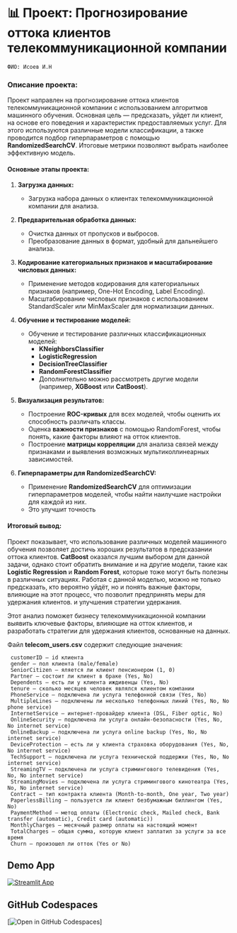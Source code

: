 # 📊 Проект: Прогнозирование оттока клиентов телекоммуникационной компании
```
ФИО: Исоев И.Н
```

### **Описание проекта:**  
Проект направлен на прогнозирование оттока клиентов телекоммуникационной компании с использованием алгоритмов машинного обучения. Основная цель — предсказать, уйдет ли клиент, на основе его поведения и характеристик предоставляемых услуг. Для этого используются различные модели классификации, а также проводится подбор гиперпараметров с помощью **RandomizedSearchCV**. Итоговые метрики позволяют выбрать наиболее эффективную модель.


#### Основные этапы проекта:

1. **Загрузка данных:**
   - Загрузка набора данных о клиентах телекоммуникационной компании для анализа.

2. **Предварительная обработка данных:**
   - Очистка данных от пропусков и выбросов.
   - Преобразование данных в формат, удобный для дальнейшего анализа.

3. **Кодирование категориальных признаков и масштабирование числовых данных:**
   - Применение методов кодирования для категориальных признаков (например, One-Hot Encoding, Label Encoding).
   - Масштабирование числовых признаков с использованием StandardScaler или MinMaxScaler для нормализации данных.

4. **Обучение и тестирование моделей:**
   - Обучение и тестирование различных классификационных моделей:
     - **KNeighborsClassifier**
     - **LogisticRegression**
     - **DecisionTreeClassifier**
     - **RandomForestClassifier**
     - Дополнительно можно рассмотреть другие модели (например, **XGBoost** или **CatBoost**).

5. **Визуализация результатов:**
   - Построение **ROC-кривых** для всех моделей, чтобы оценить их способность различать классы.
   - Оценка **важности признаков** с помощью RandomForest, чтобы понять, какие факторы влияют на отток клиентов.
   - Построение **матрицы корреляции** для анализа связей между признаками и выявления возможных мультиколлинеарных зависимостей.

6. **Гиперпараметры для RandomizedSearchCV:**
   - Применение **RandomizedSearchCV** для оптимизации гиперпараметров моделей, чтобы найти наилучшие настройки для каждой из них.
   - Это улучшит точность 
#### Итоговый вывод:
Проект показывает, что использование различных моделей машинного обучения позволяет достичь хороших результатов в предсказании оттока клиентов. **CatBoost** оказался лучшим выбором для данной задачи, однако стоит обратить внимание и на другие модели, такие как **Logistic Regression** и **Random Forest**, которые тоже могут быть полезны в различных ситуациях. Работая с данной моделью, можно не только предсказать, кто вероятно уйдёт, но и понять важные факторы, влияющие на этот процесс, что позволит предпринять меры для удержания клиентов.
и улучшения стратегии удержания.

Этот анализ поможет бизнесу телекоммуникационной компании выявить ключевые факторы, влияющие на отток клиентов, и разработать стратегии для удержания клиентов, основанные на данных.

Файл **telecom_users.csv** содержит следующие значения:

     customerID – id клиента
     gender – пол клиента (male/female)
     SeniorCitizen – яляется ли клиент пенсионером (1, 0)
     Partner – состоит ли клиент в браке (Yes, No)
     Dependents – есть ли у клиента иждивенцы (Yes, No)
     tenure – сколько месяцев человек являлся клиентом компании
     PhoneService – подключена ли услуга телефонной связи (Yes, No)
     MultipleLines – подключены ли несколько телефонных линий (Yes, No, No phone service)
     InternetService – интернет-провайдер клиента (DSL, Fiber optic, No)
     OnlineSecurity – подключена ли услуга онлайн-безопасности (Yes, No, No internet service)
     OnlineBackup – подключена ли услуга online backup (Yes, No, No internet service)
     DeviceProtection – есть ли у клиента страховка оборудования (Yes, No, No internet service)
     TechSupport – подключена ли услуга технической поддержки (Yes, No, No internet service)
     StreamingTV – подключена ли услуга стримингового телевидения (Yes, No, No internet service)
     StreamingMovies – подключена ли услуга стримингового кинотеатра (Yes, No, No internet service)
     Contract – тип контракта клиента (Month-to-month, One year, Two year)
     PaperlessBilling – пользуется ли клиент безбумажным биллингом (Yes, No)
     PaymentMethod – метод оплаты (Electronic check, Mailed check, Bank transfer (automatic), Credit card (automatic))
     MonthlyCharges – месячный размер оплаты на настоящий момент
     TotalCharges – общая сумма, которую клиент заплатил за услуги за все время
     Churn – произошел ли отток (Yes or No)

## Demo App

[![Streamlit App](https://static.streamlit.io/badges/streamlit_badge_black_white.svg)]([https://app-starter-kit.streamlit.app/](https://telecomoutflow-4ct34xhaf4tk7tenc6hfxk.streamlit.app/))

## GitHub Codespaces

[![Open in GitHub Codespaces]([[https://github.com/codespaces/badge.svg](https://github.com/MadIsoev/telecom_outflow/tree/master))]


